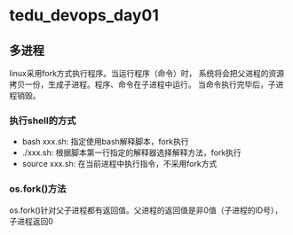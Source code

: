 # tedu_devops_day01
## 多进程
linux采用fork方式执行程序。当运行程序（命令）时，
系统将会把父进程的资源拷贝一份，生成子进程。程序、命令在子进程中运行。
当命令执行完毕后，子进程销毁。
### 执行shell的方式
- bash xxx.sh: 指定使用bash解释脚本，fork执行
- ./xxx.sh: 根据脚本第一行指定的解释器选择解释方法，fork执行
- source xxx.sh: 在当前进程中执行指令，不采用fork方式
### os.fork()方法
os.fork()针对父子进程都有返回值。父进程的返回值是非0值（子进程的ID号），
子进程返回0
